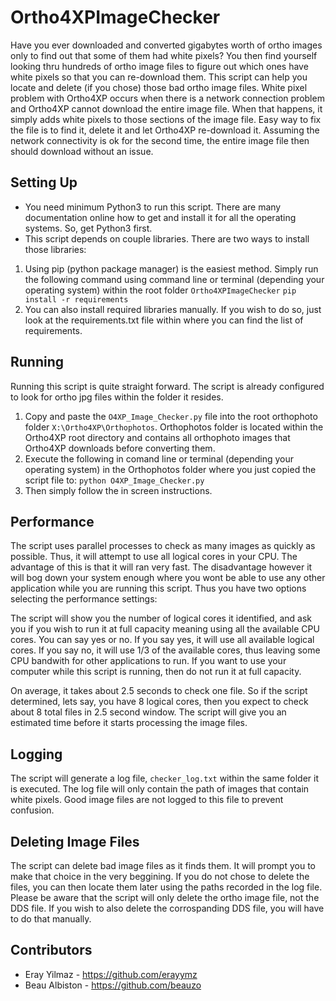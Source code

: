 # Ortho4XPImageChecker

Have you ever downloaded and converted gigabytes worth of ortho images only to find out that some of them had white pixels? You then find yourself looking thru hundreds of ortho image files to figure out which ones have white pixels so that you can re-download them. This script can help you locate and delete (if you chose) those bad ortho image files. White pixel problem with Ortho4XP occurs when there is a network connection problem and Ortho4XP cannot download the entire image file. When that happens, it simply adds white pixels to those sections of the image file. Easy way to fix the file is to find it, delete it and let Ortho4XP re-download it. Assuming the network connectivity is ok for the second time, the entire image file then should download without an issue.

## Setting Up

* You need minimum Python3 to run this script. There are many documentation online how to get and install it for all the operating systems. So, get Python3 first.
* This script depends on couple libraries. There are two ways to install those libraries:
1. Using pip (python package manager) is the easiest method. Simply run the following command using command line or terminal (depending your operating system) within the root folder `Ortho4XPImageChecker`
`pip install -r requirements`
1. You can also install required libraries manually. If you wish to do so, just look at the requirements.txt file within where you can find the list of requirements.

## Running
Running this script is quite straight forward. The script is already configured to look for ortho jpg files within the folder it resides.
1. Copy and paste the `O4XP_Image_Checker.py` file into the root orthophoto folder `X:\Ortho4XP\Orthophotos`. Orthophotos folder is located within the Ortho4XP root directory and contains all orthophoto images that Ortho4XP downloads before converting them.
1. Execute the following in comand line or terminal (depending your operating system) in the Orthophotos folder where you just copied the script file to:
`python O4XP_Image_Checker.py`
1. Then simply follow the in screen instructions.

## Performance
The script uses parallel processes to check as many images as quickly as possible. Thus, it will attempt to use all logical cores in your CPU. The advantage of this is that it will ran very fast. The disadvantage however it will bog down your system enough where you wont be able to use any other application while you are running this script. Thus you have two options selecting the performance settings:

The script will show you the number of logical cores it identified, and ask you if you wish to run it at full capacity meaning using all the available CPU cores. You can say yes or no. If you say yes, it will use all available logical cores. If you say no, it will use 1/3 of the available cores, thus leaving some CPU bandwith for other applications to run. If you want to use your computer while this script is running, then do not run it at full capacity.

On average, it takes about 2.5 seconds to check one file. So if the script determined, lets say, you have 8 logical cores, then you expect to check about 8 total files in 2.5 second window. The script will give you an estimated time before it starts processing the image files.

## Logging
The script will generate a log file, `checker_log.txt` within the same folder it is executed. The log file will only contain the path of images that contain white pixels. Good image files are not logged to this file to prevent confusion.

## Deleting Image Files
The script can delete bad image files as it finds them. It will prompt you to make that choice in the very beggining. If you do not chose to delete the files, you can then locate them later using the paths recorded in the log file. Please be aware that the script will only delete the ortho image file, not the DDS file. If you wish to also delete the corrospanding DDS file, you will have to do that manually.

## Contributors
* Eray Yilmaz - https://github.com/erayymz
* Beau Albiston - https://github.com/beauzo

